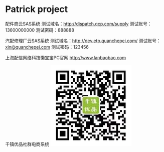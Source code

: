 # Patrick project

配件商云SAS系统
测试域名：http://dispatch.qcp.com/supply
测试账号：13600000000
测试密码：888888


汽配修理厂云SAS系统
测试域名：http://dev.etp.quanchepei.com/
测试账号：xin@quanchepei.com
测试密码：123456

上海配信网络科技懒宝宝PC官网
http://www.lanbaobao.com

千镇优品社群电商系统
![Image text](https://github.com/patrick-Xu/project/raw/master/code.jpg)

